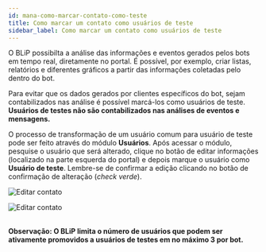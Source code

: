 ```yaml
---
id: mana-como-marcar-contato-como-teste
title: Como marcar um contato como usuários de teste
sidebar_label: Como marcar um contato como usuários de teste
---
```


O BLiP possibilta a análise das informações e eventos gerados pelos bots em tempo real, diretamente no portal. É possível, por exemplo, criar listas, relatórios e diferentes gráficos a partir das informações coletadas pelo dentro do bot.

Para evitar que os dados gerados por clientes específicos do bot, sejam contabilizados nas análise é possível marcá-los como usuários de teste. **Usuários de testes não são contabilizados nas análises de eventos e mensagens.**

O processo de transformação de um usuário comum para usuário de teste pode ser feito através do módulo **Usuários**. Após acessar o módulo, pesquise o usuário que será alterado, clique no botão de editar informações (localizado na parte esquerda do portal) e depois marque o usuário como **Usuário de teste**. Lembre-se de confirmar a edição clicando no botão de confirmação de alteração (*check verde*).

![Editar contato](/img/practice/management/mana-como-marcar-contato-como-teste-1.png)

![Editar contato](/img/practice/management/mana-como-marcar-contato-como-teste-2.png)<br><br>

**Observação: O BLiP limita o número de usuários que podem ser ativamente promovidos a usuários de testes em no máximo 3 por bot.**
